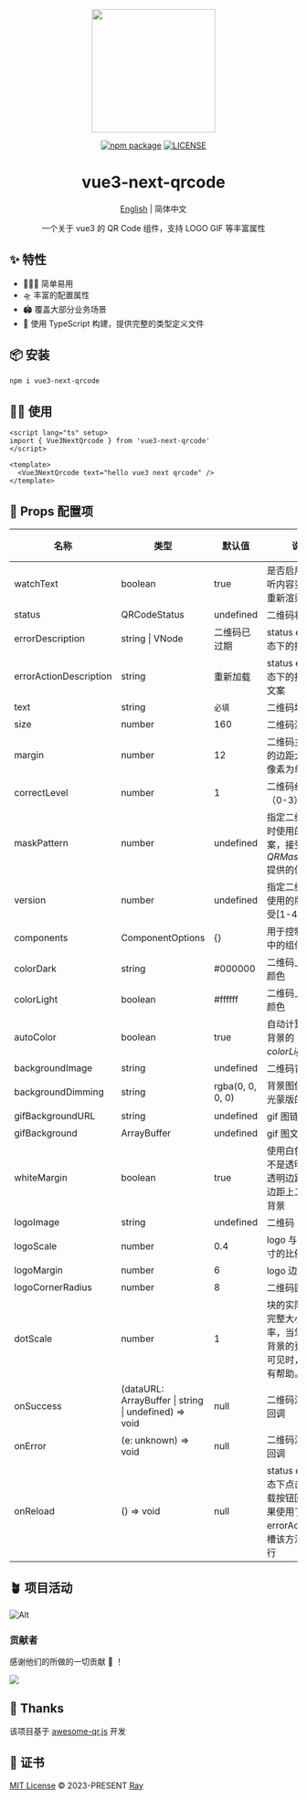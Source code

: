 <p align="center">
  <a href="https://github.com/XiaoDaiGua-Ray/vue3-next-qrcode">
    <img width="216" src="https://usc1.contabostorage.com/c2e495d7890844d392e8ec0c6e5d77eb:alist/ray/ray.svg?sign=ZklU9Bh5b6oKp1X0LOhGwkx4g5mW4wk_w9Jt5zlZ5EQ=:0">
  </a>
</p>
<p align="center">
  <a href="https://www.npmjs.com/package/vue3-next-qrcode?activeTab=readme"><img src="https://img.shields.io/npm/v/vue3-next-qrcode.svg" alt="npm package"></a>
  <a href="https://github.com/XiaoDaiGua-Ray/vue3-next-qrcode/blob/main/LICENSE"><img src="https://img.shields.io/github/license/XiaoDaiGua-Ray/vue3-next-qrcode" alt="LICENSE"></a>
</p>

<div align="center">

# vue3-next-qrcode

[English](https://github.com/XiaoDaiGua-Ray/vue3-next-qrcode/blob/main/README.md) | 简体中文

一个关于 vue3 的 QR Code 组件，支持 LOGO GIF 等丰富属性

</div>

## ✨ 特性

- 🏄🏼‍♂️ 简单易用
- 🛸 丰富的配置属性
- 🏟️ 覆盖大部分业务场景
- 🎯 使用 TypeScript 构建，提供完整的类型定义文件

## 📦 安装

```bash
npm i vue3-next-qrcode
```

## 🤹‍♀️ 使用

```vue
<script lang="ts" setup>
import { Vue3NextQrcode } from 'vue3-next-qrcode'
</script>

<template>
  <Vue3NextQrcode text="hello vue3 next qrcode" />
</template>
```

## 🤺 Props 配置项

| **名称**               | **类型**                                              | **默认值**       | **说明**                                                                           | **版本** |
| ---------------------- | ----------------------------------------------------- | ---------------- | ---------------------------------------------------------------------------------- | -------- |
| watchText              | boolean                                               | true             | 是否启用自动监听内容变换后，重新渲染二维码                                         | \*       |
| status                 | QRCodeStatus                                          | undefined        | 二维码状态                                                                         | \*       |
| errorDescription       | string \| VNode                                       | 二维码已过期     | status error 状态下的描述文案                                                      | \*       |
| errorActionDescription | string                                                | 重新加载         | status error 状态下的按钮描述文案                                                  | \*       |
| text                   | string                                                | `必填`           | 二维码填充内容                                                                     | \*       |
| size                   | number                                                | 160              | 二维码渲染尺寸                                                                     | \*       |
| margin                 | number                                                | 12               | 二维码主体周围的边距大小（以像素为单位)                                            | \*       |
| correctLevel           | number                                                | 1                | 二维码纠错等级（0-3）                                                              | \*       |
| maskPattern            | number                                                | undefined        | 指定二维码编码时使用的掩码图案，接受*QRMaskPattern*提供的值                        | \*       |
| version                | number                                                | undefined        | 指定二维码编码使用的版本，接受[1-40]整数                                           | \*       |
| components             | ComponentOptions                                      | {}               | 用于控制二维码中的组件的选项                                                       | \*       |
| colorDark              | string                                                | #000000          | 二维码上方块的颜色                                                                 | \*       |
| colorLight             | boolean                                               | #ffffff          | 二维码上方块的颜色                                                                 | \*       |
| autoColor              | boolean                                               | true             | 自动计算二维码背景的*colorLight*值                                                 | \*       |
| backgroundImage        | string                                                | undefined        | 二维码背景图                                                                       | \*       |
| backgroundDimming      | string                                                | rgba(0, 0, 0, 0) | 背景图像上方调光蒙版的颜色                                                         | \*       |
| gifBackgroundURL       | string                                                | undefined        | gif 图链接地址                                                                     | \*       |
| gifBackground          | ArrayBuffer                                           | undefined        | gif 图文件流                                                                       | \*       |
| whiteMargin            | boolean                                               | true             | 使用白色边距而不是透明边距，透明边距会显示边距上二维码的背景                       | \*       |
| logoImage              | string                                                | undefined        | 二维码 logo                                                                        | \*       |
| logoScale              | number                                                | 0.4              | logo 与二维码尺寸的比例                                                            | \*       |
| logoMargin             | number                                                | 6                | logo 边距尺寸                                                                      | \*       |
| logoCornerRadius       | number                                                | 8                | 二维码圆角尺寸                                                                     | \*       |
| dotScale               | number                                                | 1                | 块的实际大小与完整大小的比率，当您想要使背景的更多部分可见时，这会很有帮助。       | \*       |
| onSuccess              | (dataURL: ArrayBuffer \| string \| undefined) => void | null             | 二维码渲染成功回调                                                                 | \*       |
| onError                | (e: unknown) => void                                  | null             | 二维码渲染失败回调                                                                 | \*       |
| onReload               | () => void                                            | null             | status error 状态下点击重新加载按钮回调，如果使用了 errorAction 插槽该方法不会执行 | \*       |

## 🪴 项目活动

![Alt](https://repobeats.axiom.co/api/embed/7802e3c093747ad0cf1dbda3937e7a34500428ad.svg 'Repobeats analytics image')

### 贡献者

感谢他们的所做的一切贡献 🐝 ！

<a href="https://github.com/XiaoDaiGua-Ray/vue3-next-qrcode/graphs/contributors">
  <img src="https://contrib.rocks/image?repo=XiaoDaiGua-Ray/vue3-next-qrcode" />
</a>

## 🌸 Thanks

该项目基于 [awesome-qr.js](https://github.com/SumiMakito/Awesome-qr.js/blob/master/README.md) 开发

## 📄 证书

[MIT License](https://github.com/XiaoDaiGua-Ray/vue3-next-qrcode/blob/main/LICENSE) © 2023-PRESENT [Ray](https://github.com/XiaoDaiGua-Ray/vue3-next-qrcode)
